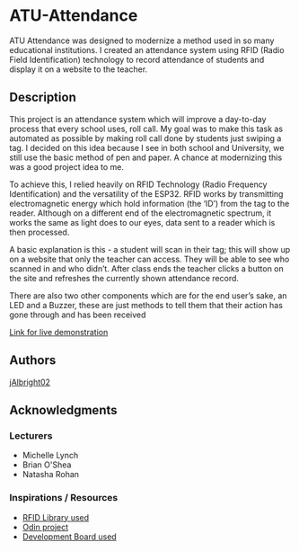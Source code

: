 # ATU-Attendance

ATU Attendance was designed to modernize a method used in so many educational institutions. 
I created an attendance system using RFID (Radio Field Identification) technology to record 
attendance of students and display it on a website to the teacher.


## Description

This project is an attendance system which will improve a day-to-day process that every school 
uses, roll call. My goal was to make this task as automated as possible by making roll call done 
by students just swiping a tag. I decided on this idea because I see in both school and 
University, we still use the basic method of pen and paper. A chance at modernizing this was a 
good project idea to me.

To achieve this, I relied heavily on RFID Technology (Radio Frequency Identification) and the 
versatility of the ESP32. RFID works by transmitting electromagnetic energy which hold 
information (the ‘ID’) from the tag to the reader. Although on a different end of the 
electromagnetic spectrum, it works the same as light does to our eyes, data sent to a reader 
which is then processed.

A basic explanation is this - a student will scan in their tag; this will show up on a website that 
only the teacher can access. They will be able to see who scanned in and who didn’t. After class 
ends the teacher clicks a button on the site and refreshes the currently shown attendance 
record.

There are also two other components which are for the end user’s sake, an LED and a Buzzer, 
these are just methods to tell them that their action has gone through and has been received

[Link for live demonstration](https://youtu.be/ZV4smwcrgNs)

## Authors
  
[jAlbright02](https://github.com/jAlbright02)

## Acknowledgments

### Lecturers
+ Michelle Lynch
+ Brian O'Shea
+ Natasha Rohan

### Inspirations / Resources
+ [RFID Library used](https://github.com/miguelbalboa/rfid)
+ [Odin project](https://www.theodinproject.com/)
+ [Development Board used](https://www.espressif.com/en/products/socs/esp32)

